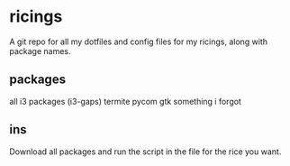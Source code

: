 # ricings #

A git repo for all my dotfiles and config files for my ricings, along with package names.

## packages ##

all i3 packages (i3-gaps)
termite
pycom
gtk something i forgot

## ins ##

Download all packages and run the script in the file for the rice you want.
